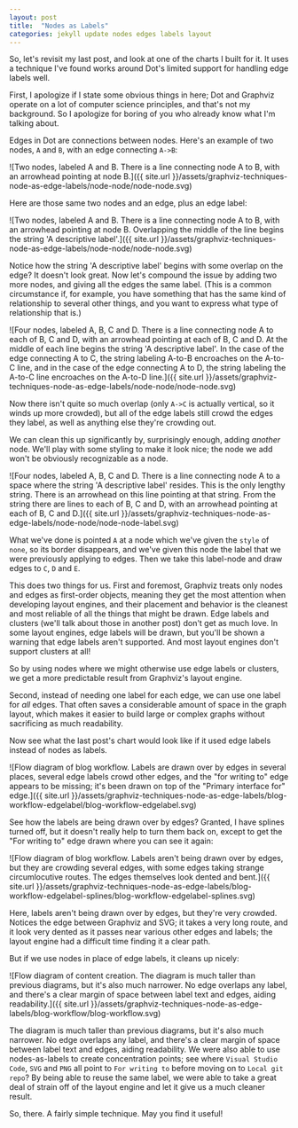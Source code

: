 ```yaml
---
layout: post
title:  "Nodes as Labels"
categories: jekyll update nodes edges labels layout
---
```


So, let's revisit my last post, and look at one of the charts I built for it. It uses a technique I've found works around Dot's limited support for handling edge labels well. 

First, I apologize if I state some obvious things in here; Dot and Graphviz operate on a lot of computer science principles, and that's not my background. So I apologize for boring of you who already know what I'm talking about.

Edges in Dot are connections between nodes. Here's an example of two nodes, `A` and `B`, with an edge connecting `A->B`:

![Two nodes, labeled A and B. There is a line connecting node A to B, with an arrowhead pointing at node B.]({{ site.url }}/assets/graphviz-techniques-node-as-edge-labels/node-node/node-node.svg)

Here are those same two nodes and an edge, plus an edge label:

![Two nodes, labeled A and B. There is a line connecting node A to B, with an arrowhead pointing at node B. Overlapping the middle of the line begins the string 'A descriptive label'.]({{ site.url }}/assets/graphviz-techniques-node-as-edge-labels/node-node/node-node.svg)

Notice how the string 'A descriptive label' begins with some overlap on the edge? It doesn't look great. Now let's compound the issue by adding two more nodes, and giving all the edges the same label. (This is a common circumstance if, for example, you have something that has the same kind of relationship to several other things, and you want to express what type of relationship that is.)

![Four nodes, labeled A, B, C and D. There is a line connecting node A to each of B, C and D, with an arrowhead pointing at each of B, C and D. At the middle of each line begins the string 'A descriptive label'. In the case of the edge connecting A to C, the string labeling A-to-B encroaches on the A-to-C line, and in the case of the edge connecting A to D, the string labeling the A-to-C line encroaches on the A-to-D line.]({{ site.url }}/assets/graphviz-techniques-node-as-edge-labels/node-node/node-node.svg)

Now there isn't quite so much overlap (only `A->C` is actually vertical, so it winds up more crowded), but all of the edge labels still crowd the edges they label, as well as anything else they're crowding out.

We can clean this up significantly by, surprisingly enough, adding _another_ node. We'll play with some styling to make it look nice; the node we add won't be obviously recognizable as a node.

![Four nodes, labeled A, B, C and D. There is a line connecting node A to a space where the string 'A descriptive label' resides. This is the only lengthy string. There is an arrowhead on this line pointing at that string. From the string there are lines to each of B, C and D, with an arrowhead pointing at each of B, C and D.]({{ site.url }}/assets/graphviz-techniques-node-as-edge-labels/node-node/node-node-label.svg)

What we've done is pointed `A` at a node which we've given the `style` of `none`, so its border disappears, and we've given this node the label that we were previously applying to edges. Then we take this label-node and draw edges to `C`, `D` and `E`.

This does two things for us. First and foremost, Graphviz treats only nodes and edges as first-order objects, meaning they get the most attention when developing layout engines, and their placement and behavior is the cleanest and most reliable of all the things that might be drawn. Edge labels and clusters (we'll talk about those in another post) don't get as much love. In some layout engines, edge labels will be drawn, but you'll be shown a warning that edge labels aren't supported. And most layout engines don't support clusters at all!

So by using nodes where we might otherwise use edge labels or clusters, we get a more predictable result from Graphviz's layout engine.

Second, instead of needing one label for each edge, we can use one label for _all_ edges. That often saves a considerable amount of space in the graph layout, which makes it easier to build large or complex graphs without sacrificing as much readability.

Now see what the last post's chart would look like if it used edge labels instead of nodes as labels.

![Flow diagram of blog workflow. Labels are drawn over by edges in several places, several edge labels crowd other edges, and the "for writing to" edge appears to be missing; it's been drawn on top of the "Primary interface for" edge.]({{ site.url }}/assets/graphviz-techniques-node-as-edge-labels/blog-workflow-edgelabel/blog-workflow-edgelabel.svg)

See how the labels are being drawn over by edges? Granted, I have splines turned off, but it doesn't really help to turn them back on, except to get the "For writing to" edge drawn where you can see it again:

![Flow diagram of blog workflow. Labels aren't being drawn over by edges, but they are crowding several edges, with some edges taking strange circumlocutive routes. The edges themselves look dented and bent.]({{ site.url }}/assets/graphviz-techniques-node-as-edge-labels/blog-workflow-edgelabel-splines/blog-workflow-edgelabel-splines.svg)

Here, labels aren't being drawn over by edges, but they're very crowded. Notices the edge between Graphviz and SVG; it takes a very long route, and it look very dented as it passes near various other edges and labels; the layout engine had a difficult time finding it a clear path.

But if we use nodes in place of edge labels, it cleans up nicely:

![Flow diagram of content creation. The diagram is much taller than previous diagrams, but it's also much narrower. No edge overlaps any label, and there's a clear margin of space between label text and edges, aiding readability.]({{ site.url }}/assets/graphviz-techniques-node-as-edge-labels/blog-workflow/blog-workflow.svg)

The diagram is much taller than previous diagrams, but it's also much narrower. No edge overlaps any label, and there's a clear margin of space between label text and edges, aiding readability. We were also able to use nodes-as-labels to create concentration points; see where `Visual Studio Code`, `SVG` and `PNG` all point to `For writing to` before moving on to `Local git repo`? By being able to reuse the same label, we were able to take a great deal of strain off of the layout engine and let it give us a much cleaner result.

So, there. A fairly simple technique. May you find it useful!
